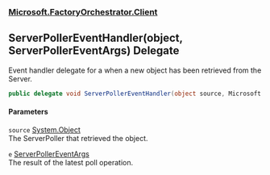 ### [Microsoft.FactoryOrchestrator.Client](Microsoft_FactoryOrchestrator_Client.md 'Microsoft.FactoryOrchestrator.Client')
## ServerPollerEventHandler(object, ServerPollerEventArgs) Delegate
Event handler delegate for a when a new object has been retrieved from the Server.  
```csharp
public delegate void ServerPollerEventHandler(object source, Microsoft.FactoryOrchestrator.Client.ServerPollerEventArgs e);
```
#### Parameters
<a name='Microsoft_FactoryOrchestrator_Client_ServerPollerEventHandler(object_Microsoft_FactoryOrchestrator_Client_ServerPollerEventArgs)_source'></a>
`source` [System.Object](https://docs.microsoft.com/en-us/dotnet/api/System.Object 'System.Object')  
The ServerPoller that retrieved the object.
  
<a name='Microsoft_FactoryOrchestrator_Client_ServerPollerEventHandler(object_Microsoft_FactoryOrchestrator_Client_ServerPollerEventArgs)_e'></a>
`e` [ServerPollerEventArgs](Microsoft_FactoryOrchestrator_Client_ServerPollerEventArgs.md 'Microsoft.FactoryOrchestrator.Client.ServerPollerEventArgs')  
The result of the latest poll operation.
  
